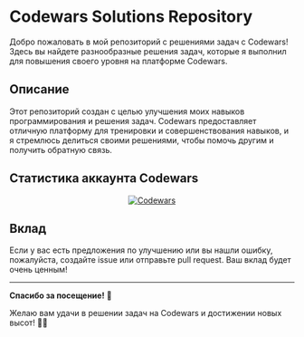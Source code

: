 # Codewars Solutions Repository

Добро пожаловать в мой репозиторий с решениями задач с Codewars! Здесь вы найдете разнообразные решения задач, которые я выполнил для повышения своего уровня на платформе Codewars.

## Описание

Этот репозиторий создан с целью улучшения моих навыков программирования и решения задач. Codewars предоставляет отличную платформу для тренировки и совершенствования навыков, и я стремлюсь делиться своими решениями, чтобы помочь другим и получить обратную связь.

## Статистика аккаунта Codewars

<div align="center">
  <a href="https://www.codewars.com/users/Velial-squaB-Denisco">
    <img src="https://www.codewars.com/users/Velial-squaB-Denisco/badges/large" alt="Codewars"/>
  </a>
</div>

## Вклад

Если у вас есть предложения по улучшению или вы нашли ошибку, пожалуйста, создайте issue или отправьте pull request. Ваш вклад будет очень ценным!

---

**Спасибо за посещение!** 🎉

Желаю вам удачи в решении задач на Codewars и достижении новых высот! 🚀✨
